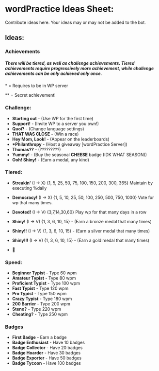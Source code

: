 # wordPractice Ideas Sheet:

Contribute ideas here. Your ideas may or may not be added to the bot.

## Ideas:

### Achievements

##### There will be tiered, as well as challenge achievements. Tiered achievements require progressively more achievement, while challenge achievements can be only achieved only once.

\* = Requires to be in WP server

\*\* = Secret achievement!

### Challenge:

-   **Starting out** - (Use WP for the first time)
-   **Support!** - (Invite WP to a server you own!)
-   **Quoi?** - (Change language settings)
-   **THAT WAS CLOSE** - (Win a race)
-   **Hey Mom, Look!** - (Appear on the leaderboards)
-   **\*Philanthropy** - (Host a giveaway [wordPractice Server])
-   **Thomas??** - (?????????)
-   **Yummy!** - (Buy the seasonal **CHEESE** badge (IDK WHAT SEASON))
-   **Ooh! Shiny!** - (Earn a medal, any kind)


### Tiered:

-   **Streakin'** (I -> X) {1, 5, 25, 50, 75, 100, 150, 200, 300, 365} Maintain by executing %daily
-   **Democracy!** (I -> X) {1, 5, 10, 25, 50, 100, 250, 500, 750, 1000} Vote for wp that many times.
-   **Devoted!** (I -> V) {3,7,14,30,60} Play wp for that many days in a row

-   **Shiny!** (I -> V) {1, 3, 6, 10, 15} - (Earn a bronze medal that many times)
-   **Shiny!!** (I -> V) {1, 3, 6, 10, 15} - (Earn a silver medal that many times)
-   **Shiny!!!** (I -> V) {1, 3, 6, 10, 15} - (Earn a gold medal that many times)
-   **🤑**
### Speed:

-   **Beginner Typist** - Type 60 wpm
-   **Amateur Typist** - Type 80 wpm
-   **Proficient Typist** - Type 100 wpm
-   **Fast Typist** - Type 120 wpm
-   **Pro Typist** - Type 150 wpm
-   **Crazy Typist** - Type 180 wpm
-   **200 Barrier** - Type 200 wpm
-   **Steno?** - Type 220 wpm
-   **Cheating?** - Type 250 wpm

### Badges

-   **First Badge** - Earn a badge
-   **Badge Enthusiast** - Have 10 badges
-   **Badge Collector** - Have 20 badges
-   **Badge Hoarder** - Have 30 badges
-   **Badge Exporter** - Have 50 badges
-   **Badge Tycoon** - Have 100 badges

